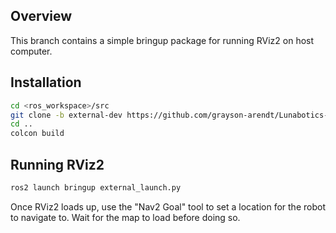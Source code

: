 ## Overview

This branch contains a simple bringup package for running RViz2 on host computer.

## Installation

```bash
cd <ros_workspace>/src
git clone -b external-dev https://github.com/grayson-arendt/Lunabotics-2024.git
cd ..
colcon build
```

## Running RViz2

```bash
ros2 launch bringup external_launch.py
```

Once RViz2 loads up, use the "Nav2 Goal" tool to set a location for the robot to navigate to. Wait for the map to load before doing so.
